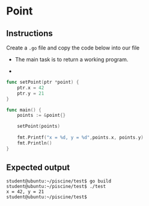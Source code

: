  # Point

## Instructions

Create a `.go` file and copy the code below into our file

- The main task is to return a working program.

- 

```go
func setPoint(ptr *point) {
    ptr.x = 42
    ptr.y = 21
}

func main() {
    points := &point{}

    setPoint(points)
    
    fmt.Printf("x = %d, y = %d",points.x, points.y)
    fmt.Println()
}
```

## Expected output

```console
student@ubuntu:~/piscine/test$ go build
student@ubuntu:~/piscine/test$ ./test
x = 42, y = 21 
student@ubuntu:~/piscine/test$
```